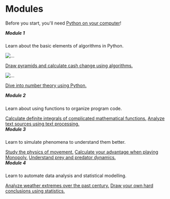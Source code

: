 # Modules

Before you start, you'll need [Python on your computer](/installing)!

<div class="container p-0" markdown="0">
<div class="row">

<div class="col">
<div class="card mb-3">
<div class="card-body">
<h5 class="card-title" style="margin-top:0">Module 1</h5>
<p class="card-text">Learn about the basic elements of algorithms in Python.</p>
</div>
</div>
<div class="card mb-3">
<img src="/course/11%20Algorithms/logo.jpg" class="card-img-top" alt="...">
<div class="card-body">
<p class="card-text">
<a href="/algorithms" class="card-link">Draw pyramids and calculate cash change using algorithms.</a>
</p>
</div>
</div>
<div class="card mb-3">
<img src="/course/10%20Numbers/logo.jpg" class="card-img-top" alt="...">
<div class="card-body">
<p class="card-text">
<a href="/numbers" class="card-link">Dive into number theory using Python.</a>
</p>
</div>
</div>
</div>

<div class="col">
<div class="card">
<div class="card-body">
<h5 class="card-title" style="margin-top:0">Module 2</h5>
<p class="card-text">Learn about using functions to organize program code.</p>
</div>
<div class="list-group list-group-flush">
<a href="/integrals" class="list-group-item">Calculate definite integrals of complicated mathematical functions.</a>
<a href="/text" class="list-group-item">Analyze text sources using text processing.</a>
</div>
</div>
</div>

<div class="col">
<div class="card">
<div class="card-body">
<h5 class="card-title" style="margin-top:0">Module 3</h5>
<p class="card-text">Learn to simulate phenomena to understand them better.</p>
</div>
<div class="list-group list-group-flush">
<a href="/movement" class="list-group-item">Study the physics of movement.</a>
<a href="/monopoly" class="list-group-item">Calculate your advantage when playing Monopoly.</a>
<a href="/population" class="list-group-item">Understand prey and predator dynamics.</a>
</div>
</div>
</div>

<div class="col">
<div class="card">
<div class="card-body">
<h5 class="card-title" style="margin-top:0">Module 4</h5>
<p class="card-text">Learn to automate data analysis and statistical modelling.</p>
</div>
<div class="list-group list-group-flush">
<a href="/weather" class="list-group-item">Analyze weather extremes over the past century.</a>
<a href="/statistics" class="list-group-item">Draw your own hard conclusions using statistics.</a>
</div>
</div>
</div>

</div>
</div>
